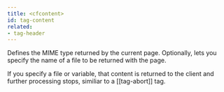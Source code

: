 ```yaml
---
title: <cfcontent>
id: tag-content
related:
- tag-header
---
```


Defines the MIME type returned by the current page. Optionally, lets you specify the name of a file to be returned with the page.

If you specify a file or variable, that content is returned to the client and further processing stops, similiar to a [[tag-abort]] tag.
